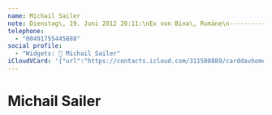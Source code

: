```yaml
---
name: Michail Sailer
note: Dienstag\, 19. Juni 2012 20:11:\nEx von Bina\, Rumäne\n------------------------------------------------------------------\nEx vonBina\, Rumäne
telephone:
  - "00491755445888"
social profile:
  - "Widgets: 🔄 Michail Sailer"
iCloudVCard: '{"url":"https://contacts.icloud.com/311500889/carddavhome/card/MDQ2NGNmOTQtYzkyNy00ZGE0LThlNzItMDEyZDI0ZTEwZDY0.vcf","etag":"\"kmfhbn0x\"","data":"BEGIN:VCARD\r\nVERSION:3.0\r\nFN:\r\nN:Sailer;Michail;;;\r\nUID:0464cf94-c927-4da4-8e72-012d24e10d64\r\nPRODID:ez-vcard 0.9.13-fc\r\nREV:2025-04-03T22:15:05Z\r\nORG:;\r\nNOTE:Dienstag\\, 19. Juni 2012 20:11:\\nEx von Bina\\, Rumäne\\n---------------\r\n ---------------------------------------------------\\nEx vonBina\\, Rumäne\r\nTEL;TYPE=CELL:00491755445888\r\nX-SOCIALPROFILE;CHARSET=UTF-8;TYPE=widgets:🔄 Michail Sailer\r\nEND:VCARD"}'
---
```

# Michail Sailer